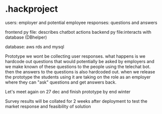 # .hackproject

users: employer and potential employee
responses: questions and answers

frontend py file: describes chatbot actions
backend py file:interacts with database (DBhelper)

database: aws rds and mysql

Prototype we wont be collecting user responses. what happens is we hardcode out questions that would potentially be asked by employers and we make known of these questions to the people using the telechat bot. then the answers to the questions is also hardcoded out. when we release the prototype the students using it are taking on the role as an employer where they can "ask" questions and get answers back.

Let's meet again on 27 dec and finish prototype by end winter

Survey results will be collated for 2 weeks after deployment to test the market response and feasibility of solution
